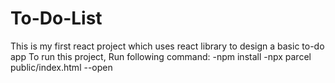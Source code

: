 # To-Do-List

This is my first react project which uses react library to design a basic to-do app
To run this project, Run following command:
-npm install
-npx parcel public/index.html --open
